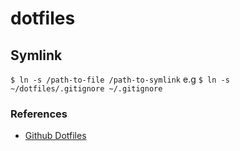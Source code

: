 # dotfiles

## Symlink

`$ ln -s /path-to-file /path-to-symlink`
e.g
`$ ln -s ~/dotfiles/.gitignore ~/.gitignore`


### References

- [Github Dotfiles](https://dotfiles.github.io/)